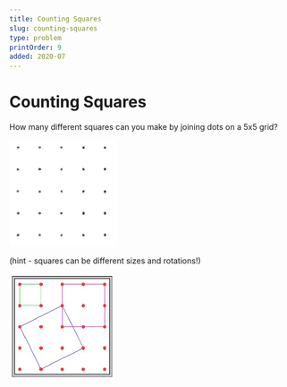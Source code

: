```yaml
---
title: Counting Squares
slug: counting-squares
type: problem
printOrder: 9
added: 2020-07
---
```


# Counting Squares

How many different squares can you make by joining dots on a 5x5 grid?

![](../../images/counting-squares-1.png)

(hint - squares can be different sizes and rotations!)

![](../../images/counting-squares-2.jpg)
